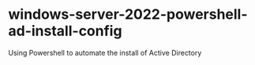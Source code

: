 # windows-server-2022-powershell-ad-install-config
Using Powershell to automate the install of Active Directory
